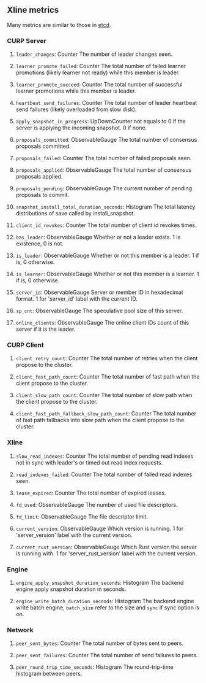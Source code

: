 ## Xline metrics

Many metrics are similar to those in [etcd](https://etcd.io/docs/v3.5/metrics/).

### CURP Server

1. `leader_changes`: Counter
The number of leader changes seen.

2. `learner_promote_failed`: Counter
The total number of failed learner promotions (likely learner not ready) while this member is leader.

3. `learner_promote_succeed`: Counter
The total number of successful learner promotions while this member is leader.

4. `heartbeat_send_failures`: Counter
The total number of leader heartbeat send failures (likely overloaded from slow disk).

5. `apply_snapshot_in_progress`: UpDownCounter
not equals to 0 if the server is applying the incoming snapshot. 0 if none.

6. `proposals_committed`: ObservableGauge
The total number of consensus proposals committed.

7. `proposals_failed`: Counter
The total number of failed proposals seen.

8. `proposals_applied`: ObservableGauge
The total number of consensus proposals applied.

9. `proposals_pending`: ObservableGauge
The current number of pending proposals to commit.

10.  `snapshot_install_total_duration_seconds`: Histogram
The total latency distributions of save called by install_snapshot.

11.  `client_id_revokes`: Counter
The total number of client id revokes times.

12.  `has_leader`: ObservableGauge
Whether or not a leader exists. 1 is existence, 0 is not.

13.  `is_leader`: ObservableGauge
Whether or not this member is a leader. 1 if is, 0 otherwise.

14.  `is_learner`: ObservableGauge
Whether or not this member is a learner. 1 if is, 0 otherwise.

15.  `server_id`: ObservableGauge
Server or member ID in hexadecimal format. 1 for 'server_id' label with the current ID.

16.  `sp_cnt`: ObservableGauge
The speculative pool size of this server.

17.  `online_clients`: ObservableGauge
The online client IDs count of this server if it is the leader.

### CURP Client

1. `client_retry_count`: Counter
The total number of retries when the client propose to the cluster.

2. `client_fast_path_count`: Counter
The total number of fast path when the client propose to the cluster.

3. `client_slow_path_count`: Counter
The total number of slow path when the client propose to the cluster.

4. `client_fast_path_fallback_slow_path_count`: Counter
The total number of fast path fallbacks into slow path when the client propose to the cluster.

### Xline

1. `slow_read_indexes`: Counter
The total number of pending read indexes not in sync with leader's or timed out read index requests.

2. `read_indexes_failed`: Counter
The total number of failed read indexes seen.

3. `lease_expired`: Counter
The total number of expired leases.

4. `fd_used`: ObservableGauge
The number of used file descriptors.

5. `fd_limit`: ObservableGauge
The file descriptor limit.

6. `current_version`: ObservableGauge
Which version is running. 1 for 'server_version' label with the current version.

7. `current_rust_version`: ObservableGauge
Which Rust version the server is running with. 1 for 'server_rust_version' label with the current version.


### Engine

1. `engine_apply_snapshot_duration_seconds`: Histogram
The backend engine apply snapshot duration in seconds.

2. `engine_write_batch_duration_seconds`: Histogram
The backend engine write batch engine, `batch_size` refer to the size and `sync` if sync option is on.

### Network

1. `peer_sent_bytes`: Counter
The total number of bytes sent to peers.

2. `peer_sent_failures`: Counter
The total number of send failures to peers.

3. `peer_round_trip_time_seconds`: Histogram
The round-trip-time histogram between peers.
